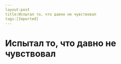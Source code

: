 ```yaml
---
layout:post
title:Испытал то, что давно не чувствовал
tags:[Imported]
---
```

# Испытал то, что давно не чувствовал 

